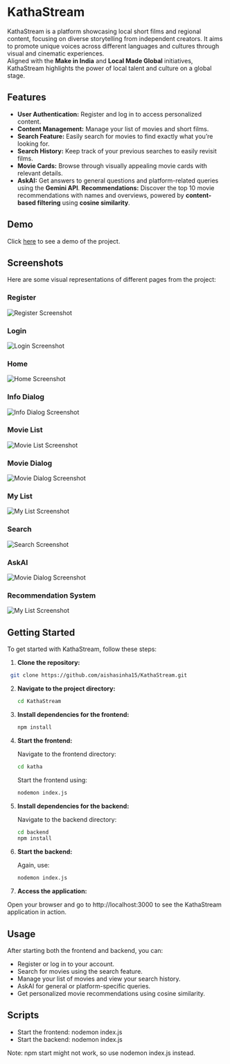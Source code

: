 # KathaStream 

KathaStream is a platform showcasing local short films and regional content, focusing on diverse storytelling from independent creators. It aims to promote unique voices across different languages and cultures through visual and cinematic experiences.  
Aligned with the **Make in India** and **Local Made Global** initiatives, KathaStream highlights the power of local talent and culture on a global stage.

## Features

- **User Authentication:** Register and log in to access personalized content.
- **Content Management:** Manage your list of movies and short films.
- **Search Feature:** Easily search for movies to find exactly what you’re looking for.
- **Search History:** Keep track of your previous searches to easily revisit films.
- **Movie Cards:** Browse through visually appealing movie cards with relevant details.
- **AskAI:** Get answers to general questions and platform-related queries using the **Gemini API**.
**Recommendations:** Discover the top 10 movie recommendations with names and overviews, powered by **content-based filtering** using **cosine similarity**.


## Demo

Click [here](https://photos.app.goo.gl/2UjWkaXgWsRyFfxr9) to see a demo of the project.

## Screenshots

Here are some visual representations of different pages from the project:

### Register 



![Register Screenshot](https://raw.githubusercontent.com/aishasinha15/KathaStream/main/ss/RegisterImg.jpeg)



### Login



![Login Screenshot](https://raw.githubusercontent.com/aishasinha15/KathaStream/main/ss/LoginImg.jpeg)



### Home



![Home Screenshot](https://raw.githubusercontent.com/aishasinha15/KathaStream/main/ss/HomePageImg.jpeg)



### Info Dialog



![Info Dialog Screenshot](https://raw.githubusercontent.com/aishasinha15/KathaStream/main/ss/InfoDialogImg.jpeg)



### Movie List



![Movie List Screenshot](https://raw.githubusercontent.com/aishasinha15/KathaStream/main/ss/MovieListImg.jpeg)



### Movie Dialog



![Movie Dialog Screenshot](https://raw.githubusercontent.com/aishasinha15/KathaStream/main/ss/MovieDialogImg.jpeg)



### My List



![My List Screenshot](https://raw.githubusercontent.com/aishasinha15/KathaStream/main/ss/myListImg.jpeg)



### Search



![Search Screenshot](https://raw.githubusercontent.com/aishasinha15/KathaStream/main/ss/SearchImg.jpeg)



### AskAI



![Movie Dialog Screenshot](https://raw.githubusercontent.com/aishasinha15/KathaStream/main/ss/AskAIImg.jpeg)



### Recommendation System



![My List Screenshot](https://raw.githubusercontent.com/aishasinha15/KathaStream/main/ss/RecommendationSystemImg.jpeg)




## Getting Started

To get started with KathaStream, follow these steps:

1. **Clone the repository:**

  ```bash
   git clone https://github.com/aishasinha15/KathaStream.git
  ```

2. **Navigate to the project directory:**

   ```bash
   cd KathaStream
   ```
   
3. **Install dependencies for the frontend:**

   ```bash
   npm install
   ```

4. **Start the frontend:**

   Navigate to the frontend directory:
   ```bash
   cd katha
   ```

   Start the frontend using:
   ```bash
   nodemon index.js
   ```

5. **Install dependencies for the backend:**

   Navigate to the backend directory:
   ```bash
   cd backend
   npm install
   ```

6. **Start the backend:**

   Again, use:
   ```bash
   nodemon index.js
   ```

7. **Access the application:**

  Open your browser and go to http://localhost:3000 to see the KathaStream application in action.

## Usage

After starting both the frontend and backend, you can:

- Register or log in to your account.
- Search for movies using the search feature.
- Manage your list of movies and view your search history.
- AskAI for general or platform-specific queries.
- Get personalized movie recommendations using cosine similarity.


## Scripts

- Start the frontend: nodemon index.js
- Start the backend: nodemon index.js

Note: npm start might not work, so use nodemon index.js instead.
                

    

